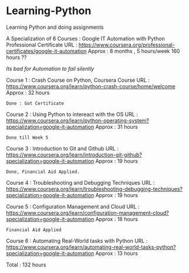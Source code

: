 # Learning-Python
 Learning Python and doing assignments 

 A Specialization of 6 Courses : Google IT Automation with Python Professional Certificate
 URL : https://www.coursera.org/professional-certificates/google-it-automation
 Approx : 8 months , 5 hours/week 
    160 hours ?? 


*Its bad for Automation to fail silently*

Course 1 : Crash Course on Python, Coursera 
Course URL : https://www.coursera.org/learn/python-crash-course/home/welcome
Approx : 32 hours

    Done : Got Certificate 

Course 2 : Using Python to intereact with the OS
URL : https://www.coursera.org/learn/python-operating-system?specialization=google-it-automation
Approx : 31 hours

    Done till Week 5

Course 3 : Introduction to Git and Github
URL : https://www.coursera.org/learn/introduction-git-github?specialization=google-it-automation
Approx : 19 hours

    Done, Financial Aid Applied. 

Course 4 : Troubleshooting and Debugging Techniques
URL : https://www.coursera.org/learn/troubleshooting-debugging-techniques?specialization=google-it-automation
Approx : 19 hours 


Course 5 : Configuration Management and Cloud
URL : https://www.coursera.org/learn/configuration-management-cloud?specialization=google-it-automation
Approx : 18 hours

    Financial Aid Applied 

Course 6 : Automating Real-World tasks with Python
URL : https://www.coursera.org/learn/automating-real-world-tasks-python?specialization=google-it-automation
Approx : 13 hours

Total : 132 hours 